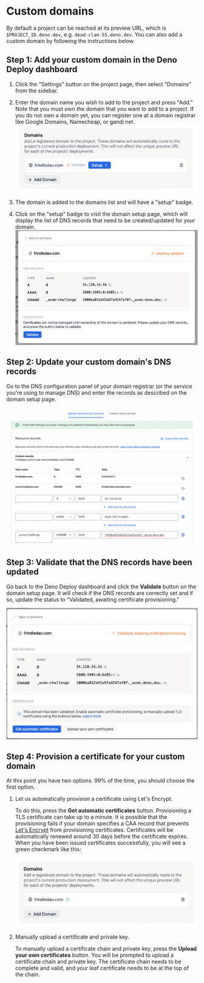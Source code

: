 # Custom domains

By default a project can be reached at its preview URL, which is
`$PROJECT_ID.deno.dev`, e.g. `dead-clam-55.deno.dev`. You can also add a custom
domain by following the instructions below.

## **Step 1:** Add your custom domain in the Deno Deploy dashboard

1. Click the "Settings" button on the project page, then select "Domains" from
   the sidebar.
2. Enter the domain name you wish to add to the project and press "Add." Note
   that you must own the domain that you want to add to a project. If you do not
   own a domain yet, you can register one at a domain registrar like Google
   Domains, Namecheap, or gandi.net.
   ![add_custom_domain](../docs-images/add_custom_domain.png)

3. The domain is added to the domains list and will have a "setup" badge.
4. Click on the "setup" badge to visit the domain setup page, which will display
   the list of DNS records that need to be created/updated for your domain.
   ![dns_records_modal](../docs-images/dns_records_modal.png)

## **Step 2:** Update your custom domain's DNS records

Go to the DNS configuration panel of your domain registrar (or the service
you're using to manage DNS) and enter the records as described on the domain
setup page.

![change_dns_records](../docs-images/change_dns_records.png)

## **Step 3:** Validate that the DNS records have been updated

Go back to the Deno Deploy dashboard and click the **Validate** button on the
domain setup page. It will check if the DNS records are correctly set and if so,
update the status to "Validated, awaiting certificate provisioning."

![get_certificates](../docs-images/get_certificates.png)

## **Step 4:** Provision a certificate for your custom domain

At this point you have two options. 99% of the time, you should choose the first
option.

1. Let us automatically provision a certificate using Let's Encrypt.

   To do this, press the **Get automatic certificates** button. Provisioning a
   TLS certificate can take up to a minute. It is possible that the provisioning
   fails if your domain specifies a CAA record that prevents
   [Let's Encrypt](https://letsencrypt.org/) from provisioning certificates.
   Certificates will be automatically renewed around 30 days before the
   certificate expires. When you have been issued certificates successfully, you
   will see a green checkmark like this:

   ![green_check](../docs-images/green_check.png)

2. Manually upload a certificate and private key.

   To manually upload a certificate chain and private key, press the **Upload
   your own certificates** button. You will be prompted to upload a certificate
   chain and private key. The certificate chain needs to be complete and valid,
   and your leaf certificate needs to be at the top of the chain.
